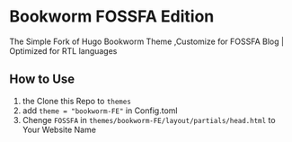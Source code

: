 # Bookworm FOSSFA Edition

The Simple Fork of Hugo Bookworm Theme ,Customize for FOSSFA Blog | Optimized for RTL languages 


## How to Use

1. the Clone this Repo to `themes`
2. add `theme = "bookworm-FE"` in Config.toml
3. Chenge `FOSSFA` in `themes/bookworm-FE/layout/partials/head.html` to Your Website Name

